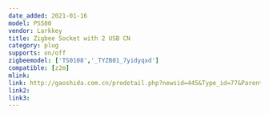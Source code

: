 ```yaml
---
date_added: 2021-01-16
model: PS580
vendor: Larkkey
title: Zigbee Socket with 2 USB CN
category: plug
supports: on/off
zigbeemodel: ['TS0108','_TYZB01_7yidyqxd']
compatible: [z2m]
mlink: 
link: http://gaoshida.com.cn/prodetail.php?newsid=445&Type_id=77&Parent_id=55
link2: 
link3: 
---
```

